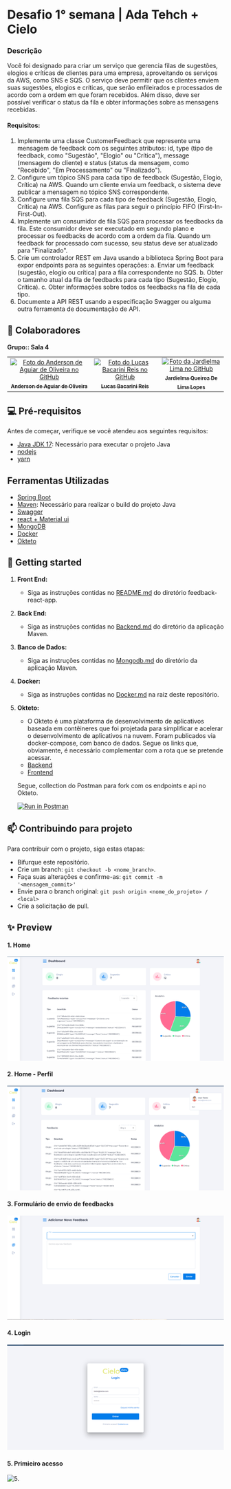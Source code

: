 # Desafio 1° semana | Ada Tehch + Cielo


### Descrição <br>
Você foi designado para criar um serviço que gerencia filas de sugestões, elogios e críticas de
clientes para uma empresa, aproveitando os serviços da AWS, como SNS e SQS. O serviço deve
permitir que os clientes enviem suas sugestões, elogios e críticas, que serão enfileirados e
processados de acordo com a ordem em que foram recebidos. Além disso, deve ser possível
verificar o status da fila e obter informações sobre as mensagens recebidas.

#### Requisitos:
  1. Implemente uma classe CustomerFeedback que represente uma mensagem de
feedback com os seguintes atributos: id, type (tipo de feedback, como "Sugestão",
"Elogio" ou "Crítica"), message (mensagem do cliente) e status (status da mensagem,
como "Recebido", "Em Processamento" ou "Finalizado").
  2. Configure um tópico SNS para cada tipo de feedback (Sugestão, Elogio, Crítica) na
AWS. Quando um cliente envia um feedback, o sistema deve publicar a mensagem no
tópico SNS correspondente.
  3. Configure uma fila SQS para cada tipo de feedback (Sugestão, Elogio, Crítica) na AWS.
Configure as filas para seguir o princípio FIFO (First-In-First-Out).
  4. Implemente um consumidor de fila SQS para processar os feedbacks da fila. Este
consumidor deve ser executado em segundo plano e processar os feedbacks de acordo
com a ordem da fila. Quando um feedback for processado com sucesso, seu status
deve ser atualizado para "Finalizado".
  5. Crie um controlador REST em Java usando a biblioteca Spring Boot para expor
endpoints para as seguintes operações:
    a. Enviar um feedback (sugestão, elogio ou crítica) para a fila correspondente no
SQS.
    b. Obter o tamanho atual da fila de feedbacks para cada tipo (Sugestão, Elogio,
Crítica).
    c. Obter informações sobre todos os feedbacks na fila de cada tipo.
  6. Documente a API REST usando a especificação Swagger ou alguma outra ferramenta
de documentação de API.

## 🤝 Colaboradores
**Grupo:: Sala 4**<br>
<table>
  <tr>
    <td align="center">
      <a href="https://github.com/andersonaoliveira">
        <img src="https://avatars.githubusercontent.com/u/90530503?v=4" width="100px;" alt="Foto do Anderson de Aguiar de Oliveira no GitHub"/><br>        
        <sub>
          <b>Anderson de Aguiar de Oliveira</b>
        </sub>
      </a>
    </td>
    <td align="center">
      <a href="https://github.com/Lucasbacarinireis">
        <img src="https://avatars.githubusercontent.com/u/100075142?v=4" width="100px;" alt="Foto do Lucas Bacarini Reis no GitHub"/><br>
        <sub>
          <b>Lucas Bacarini Reis</b>
        </sub>
      </a>
    </td>
    <td align="center">
      <a href="https://github.com/JardielmaQueiroz">
        <img src="https://avatars.githubusercontent.com/u/18507854?v=4" width="100px;" alt="Foto da Jardielma Lima no GitHub"/><br>
        <sub>
          <b>Jardielma Queiroz De Lima Lopes </b>
        </sub>
      </a>
    </td>
  </tr>
</table>

## 💻 Pré-requisitos

Antes de começar, verifique se você atendeu aos seguintes requisitos:

- [Java JDK 17](https://www.oracle.com/java/technologies/javase/jdk17-archive-downloads.html): Necessário para executar o projeto Java
- [nodejs](https://nodejs.org/pt-br/download)
- [yarn](https://classic.yarnpkg.com/lang/en/docs/install/#windows-stable)
  
## Ferramentas Utilizadas

- [Spring Boot](https://spring.io/)
- [Maven](https://maven.apache.org/): Necessário para realizar o build do projeto Java
- [Swagger](https://editor.swagger.io/)
- [react + Material ui](https://react.dev/)
- [MongoDB](https://www.mongodb.com/pt-br)
- [Docker](https://www.docker.com/)
- [Okteto](https://cloud.okteto.com/)

## 🚀 Getting started 

1. **Front End:**
   - Siga as instruções contidas no [README.md](https://github.com/Lucasbacarinireis/DesafioAdaSemana1/tree/main/feedback-react-app) do diretório feedback-react-app.
       
2. **Back End:**
   - Siga as instruções contidas no [Backend.md](https://github.com/Lucasbacarinireis/DesafioAdaSemana1/blob/main/Desafio01/Backend.md) do diretório da aplicação Maven.

3. **Banco de Dados:**
   - Siga as instruções contidas no [Mongodb.md](https://github.com/Lucasbacarinireis/DesafioAdaSemana1/blob/main/Desafio01/Mongodb.md) do diretório da aplicação Maven.  

4. **Docker:**
   - Siga as instruções contidas no [Docker.md](https://github.com/Lucasbacarinireis/DesafioAdaSemana1/blob/main/Docker.md) na raiz deste repositório.

5. **Okteto:**
   - O Okteto é uma plataforma de desenvolvimento de aplicativos baseada em contêineres que foi projetada para simplificar e acelerar o desenvolvimento de aplicativos na nuvem. Foram publicados via docker-compose, com banco de dados. Segue os links que, obviamente, é necessário complementar com a rota que se pretende acessar.
   - [Backend](https://backend-ada-cielo-andersonaoliveira.cloud.okteto.net)
   - [Frontend](https://frontend-ada-cielo-andersonaoliveira.cloud.okteto.net/) 

   Segue, collection do Postman para fork com os endpoints e api no Okteto. 

   [![Run in Postman](https://run.pstmn.io/button.svg)](https://app.getpostman.com/run-collection/21244485-de701520-7930-4809-9501-3d80494da677?action=collection%2Ffork&source=rip_markdown&collection-url=entityId%3D21244485-de701520-7930-4809-9501-3d80494da677%26entityType%3Dcollection%26workspaceId%3D8d1767b8-2f54-43e1-99ac-a52c5f04e2a3)
   

 ## 📫 Contribuindo para projeto

Para contribuir com o projeto, siga estas etapas:

- Bifurque este repositório.
- Crie um branch: `git checkout -b <nome_branch>`.
- Faça suas alterações e confirme-as: `git commit -m '<mensagem_commit>'`
- Envie para o branch original: `git push origin <nome_do_projeto> / <local>`
- Crie a solicitação de pull.

## ✨ Preview

  #### 1. Home
  ![1. Home](<Imagens/1. home.png>)

  #### 2. Home - Perfil
  ![Al2. Home](<Imagens/1.2 perfil.png>)

  #### 3. Formulário de envio de feedbacks
  ![3.](<Imagens/1.1 form cadastro.png>)

  #### 4. Login
  ![4.](<Imagens/2. login.png>)

  #### 5. Primieiro acesso
  ![5.](<Imagens/4. cadastrar usuário.png>)
